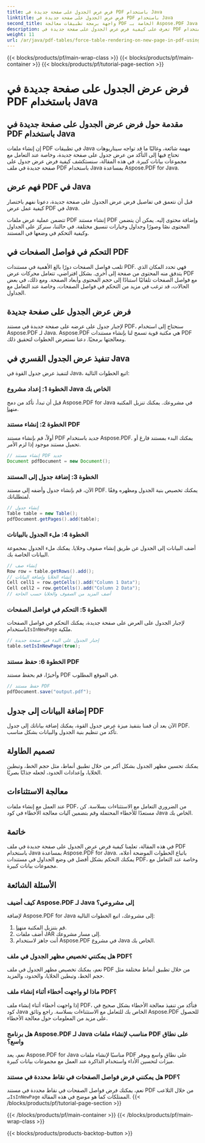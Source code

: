 ```yaml
---
title: فرض عرض الجدول على صفحة جديدة في PDF باستخدام Java
linktitle: فرض عرض الجدول على صفحة جديدة في PDF باستخدام Java
second_title: واجهة برمجة تطبيقات معالجة PDF الخاصة بـ Aspose.PDF Java
description: تعرف على كيفية فرض عرض الجدول على صفحة جديدة في PDF باستخدام Java مع Aspose.PDF. يتضمن هذا الدليل خطوة بخطوة التعليمات البرمجية المصدرية ونصائح الخبراء لتنسيق مستندات PDF بدقة.
weight: 11
url: /ar/java/pdf-tables/force-table-rendering-on-new-page-in-pdf-using-java/
---
```


{{< blocks/products/pf/main-wrap-class >}}
{{< blocks/products/pf/main-container >}}
{{< blocks/products/pf/tutorial-page-section >}}

# فرض عرض الجدول على صفحة جديدة في PDF باستخدام Java


## مقدمة حول فرض عرض الجدول على صفحة جديدة في PDF باستخدام Java

إن إنشاء ملفات PDF في تطبيقات Java مهمة شائعة، وغالبًا ما قد تواجه سيناريوهات تحتاج فيها إلى التأكد من عرض جدول على صفحة جديدة، وخاصة عند التعامل مع مجموعات بيانات كبيرة. في هذه المقالة، سنستكشف كيفية فرض عرض جدول على صفحة جديدة في ملف PDF باستخدام Java بمساعدة Aspose.PDF for Java.

## فهم عرض PDF في Java

قبل أن نتعمق في تفاصيل فرض عرض الجدول على صفحة جديدة، دعونا نفهم باختصار كيفية عمل عرض PDF في Java.

تتضمن عملية عرض ملفات PDF إنشاء مستند PDF وإضافة محتوى إليه. يمكن أن يتضمن المحتوى نصًا وصورًا وجداول وخيارات تنسيق مختلفة. في حالتنا، سنركز على الجداول وكيفية التحكم في وضعها في المستند.

## التحكم في فواصل الصفحات في PDF

تلعب فواصل الصفحات دورًا بالغ الأهمية في مستندات PDF. فهي تحدد المكان الذي يتدفق منه المحتوى من صفحة إلى أخرى. بشكل افتراضي، تتعامل محركات عرض PDF مع فواصل الصفحات تلقائيًا استنادًا إلى حجم المحتوى وأبعاد الصفحة. ومع ذلك، في بعض الحالات، قد ترغب في مزيد من التحكم في فواصل الصفحات، وخاصة عند التعامل مع الجداول.

## فرض عرض الجدول على صفحة جديدة

لإجبار جدول على عرضه على صفحة جديدة في مستند PDF، سنحتاج إلى استخدام Aspose.PDF لـ Java. Aspose.PDF هي مكتبة قوية تسمح لنا بإنشاء مستندات PDF ومعالجتها برمجيًا. دعنا نستعرض الخطوات لتحقيق ذلك.

## تنفيذ عرض الجدول القسري في Java

لتنفيذ عرض جدول القوة في Java، اتبع الخطوات التالية:

### الخطوة 1: إعداد مشروع Java الخاص بك

 قبل أن تبدأ، تأكد من دمج Aspose.PDF for Java في مشروعك. يمكنك تنزيل المكتبة من[هنا](https://releases.aspose.com/pdf/java/).

### الخطوة 2: إنشاء مستند PDF

أولاً، قم بإنشاء مستند PDF جديد باستخدام Aspose.PDF. يمكنك البدء بمستند فارغ أو تحميل مستند موجود إذا لزم الأمر.

```java
// إنشاء مستند PDF جديد
Document pdfDocument = new Document();
```

### الخطوة 3: إضافة جدول إلى المستند

الآن، قم بإنشاء جدول وأضفه إلى مستند PDF. يمكنك تخصيص بنية الجدول ومظهره وفقًا لمتطلباتك.

```java
// إنشاء جدول
Table table = new Table();
pdfDocument.getPages().add(table);
```

### الخطوة 4: ملء الجدول بالبيانات

أضف البيانات إلى الجدول عن طريق إنشاء صفوف وخلايا. يمكنك ملء الجدول بمجموعة البيانات الخاصة بك.

```java
// إنشاء صف
Row row = table.getRows().add();
// إنشاء الخلايا وإضافة البيانات
Cell cell1 = row.getCells().add("Column 1 Data");
Cell cell2 = row.getCells().add("Column 2 Data");
// أضف المزيد من الصفوف والخلايا حسب الحاجة
```

### الخطوة 5: التحكم في فواصل الصفحات

 لإجبار الجدول على العرض على صفحة جديدة، يمكنك التحكم في فواصل الصفحات باستخدام`IsInNewPage` ملكية.

```java
// إجبار الجدول على البدء في صفحة جديدة
table.setIsInNewPage(true);
```

### الخطوة 6: حفظ مستند PDF

وأخيرًا، قم بحفظ مستند PDF في الموقع المطلوب.

```java
// حفظ مستند PDF
pdfDocument.save("output.pdf");
```

## إضافة البيانات إلى جدول PDF

الآن بعد أن قمنا بتنفيذ ميزة عرض جدول القوة، يمكنك إضافة بياناتك إلى جدول PDF. تأكد من تنظيم بنية الجدول والبيانات بشكل مناسب.

## تصميم الطاولة

يمكنك تحسين مظهر الجدول بشكل أكبر من خلال تطبيق أنماط، مثل حجم الخط، وتبطين الخلايا، وإعدادات الحدود، لجعله جذابًا بصريًا.

## معالجة الاستثناءات

عند العمل مع إنشاء ملفات PDF، من الضروري التعامل مع الاستثناءات بسلاسة. كن مستعدًا للأخطاء المحتملة وقم بتضمين آليات معالجة الأخطاء في كود Java الخاص بك.

## خاتمة

في هذه المقالة، تعلمنا كيفية فرض عرض الجدول على صفحة جديدة في ملف PDF باستخدام Java بمساعدة Aspose.PDF for Java. باتباع الخطوات الموضحة أعلاه، يمكنك التحكم بشكل أفضل في وضع الجداول في مستندات PDF، وخاصة عند التعامل مع مجموعات بيانات كبيرة.

## الأسئلة الشائعة

### كيف أضيف Aspose.PDF لـ Java إلى مشروعي؟

لإضافة Aspose.PDF for Java إلى مشروعك، اتبع الخطوات التالية:
1.  قم بتنزيل المكتبة من[هنا](https://releases.aspose.com/pdf/java/).
2. أضف ملفات JAR إلى مسار مشروعك.
3. أنت جاهز لاستخدام Aspose.PDF في مشروع Java الخاص بك.

### هل يمكنني تخصيص مظهر الجدول في ملف PDF؟

نعم، يمكنك تخصيص مظهر الجدول في ملف PDF من خلال تطبيق أنماط مختلفة مثل حجم الخط، وتبطين الخلايا، والحدود، والمزيد.

### ماذا لو واجهت أخطاء أثناء إنشاء ملف PDF؟

إذا واجهت أخطاء أثناء إنشاء ملف PDF، فتأكد من تنفيذ معالجة الأخطاء بشكل صحيح في كود Java الخاص بك للتعامل مع الاستثناءات بسلاسة. راجع وثائق Aspose.PDF للحصول على مزيد من المعلومات حول معالجة الأخطاء.

### هل برنامج Aspose.PDF لـ Java مناسب لإنشاء ملفات PDF على نطاق واسع؟

نعم، يعد Aspose.PDF for Java مناسبًا لإنشاء ملفات PDF على نطاق واسع ويوفر ميزات لتحسين الأداء واستخدام الذاكرة عند العمل مع مجموعات بيانات كبيرة.

### هل يمكنني فرض فواصل الصفحات في نقاط محددة في مستند PDF؟

 نعم، يمكنك فرض فواصل الصفحات في نقاط محددة في مستند PDF من خلال التلاعب بـ`IsInNewPage` الممتلكات كما هو موضح في هذه المقالة.
{{< /blocks/products/pf/tutorial-page-section >}}

{{< /blocks/products/pf/main-container >}}
{{< /blocks/products/pf/main-wrap-class >}}

{{< blocks/products/products-backtop-button >}}
